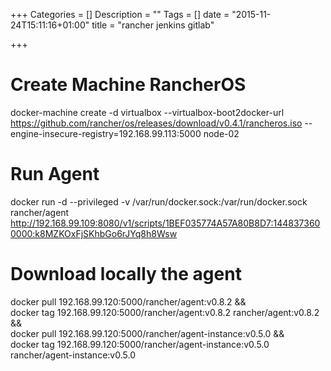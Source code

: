 +++
Categories = []
Description = ""
Tags = []
date = "2015-11-24T15:11:16+01:00"
title = "rancher jenkins gitlab"

+++

# Create Machine RancherOS
docker-machine create -d virtualbox --virtualbox-boot2docker-url https://github.com/rancher/os/releases/download/v0.4.1/rancheros.iso --engine-insecure-registry=192.168.99.113:5000  node-02

# Run Agent
docker run -d --privileged -v /var/run/docker.sock:/var/run/docker.sock rancher/agent http://192.168.99.109:8080/v1/scripts/1BEF035774A57A80B8D7:1448373600000:k8MZKOxFjSKhbGo6rJYq8h8Wsw

# Download locally the agent
docker pull 192.168.99.120:5000/rancher/agent:v0.8.2 &&\
  docker tag 192.168.99.120:5000/rancher/agent:v0.8.2 rancher/agent:v0.8.2 &&\
  docker pull 192.168.99.120:5000/rancher/agent-instance:v0.5.0 &&\
  docker tag 192.168.99.120:5000/rancher/agent-instance:v0.5.0 rancher/agent-instance:v0.5.0
